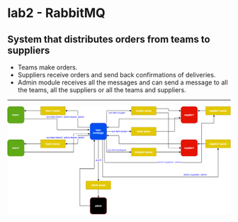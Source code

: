 # lab2 - RabbitMQ
## System that distributes orders from teams to suppliers
- Teams make orders.
- Suppliers receive orders and send back confirmations of deliveries.
- Admin module receives all the messages and can send a message to all the teams, all the suppliers or all the teams and suppliers.
----

![Diagram](./diagram.png)